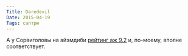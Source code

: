 ```yaml
---
Title: Daredevil
Date: 2015-04-19
Tags: саптрю
---
```


А у Сорвиголовы на айэмдиби [рейтинг аж 9.2](http://www.imdb.com/title/tt3322312/) и, по-моему, вполне соответствует.
